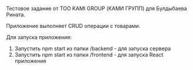 Тестовое задание от ТОО KAMI GROUP (КАМИ ГРУПП) для Булдыбаева Рината.

Приложение выполняет CRUD операции с товарами. 


Для запуска приложения:
1. Запустить npm start из папки /backend - для запуска сервера
2. Запустить npm start из папки /frontend - для запуска React приложения